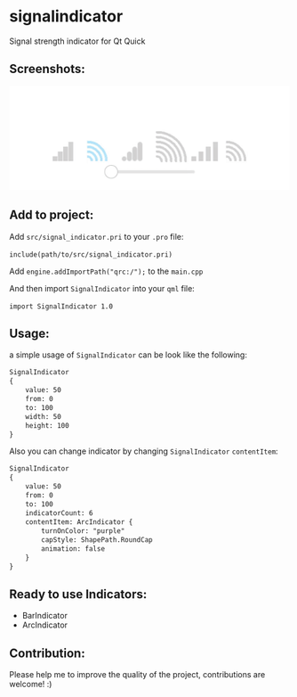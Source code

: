 # signalindicator
Signal strength indicator for Qt Quick

## Screenshots:
![](static/preview.gif)

## Add to project:
Add `src/signal_indicator.pri` to your `.pro` file:

`include(path/to/src/signal_indicator.pri)`

Add `engine.addImportPath("qrc:/");` to the `main.cpp`

And then import `SignalIndicator` into your `qml` file:

`import SignalIndicator 1.0`

## Usage:
a simple usage of `SignalIndicator` can be look like the following:
```
SignalIndicator
{
    value: 50
    from: 0
    to: 100
    width: 50
    height: 100
}
```
Also you can change indicator by changing `SignalIndicator` `contentItem`:

```
SignalIndicator
{
    value: 50
    from: 0
    to: 100
    indicatorCount: 6
    contentItem: ArcIndicator {
        turnOnColor: "purple"
        capStyle: ShapePath.RoundCap
        animation: false
    }
}
```
## Ready to use Indicators:

* BarIndicator
* ArcIndicator

## Contribution:
Please help me to improve the quality of the project, contributions are welcome! :)
